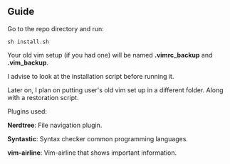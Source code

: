 ## Guide

Go to the repo directory and run:

```
sh install.sh
```

Your old vim setup (if you had one) will be named **.vimrc\_backup** and **.vim\_backup**.

I advise to look at the installation script before running it. 

Later on, I plan on putting user's old vim set up 
in a different folder. Along with a restoration 
script.

Plugins used:

**Nerdtree**: File navigation plugin.

**Syntastic**: Syntax checker common programming languages.

**vim-airline**: Vim-airline that shows important information.

